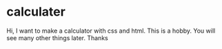 # calculater
Hi, I want to make a calculator with css and html. This is a hobby. You will see many other things later. Thanks
